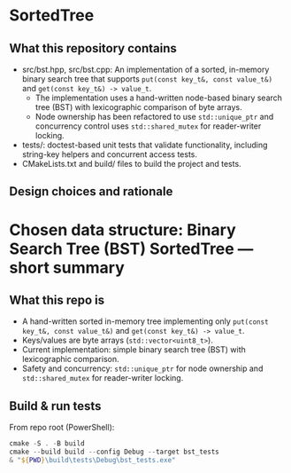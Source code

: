 SortedTree
==========

What this repository contains
----------------------------
- src/bst.hpp, src/bst.cpp: An implementation of a sorted, in-memory binary search tree that supports `put(const key_t&, const value_t&)` and `get(const key_t&) -> value_t`.
  - The implementation uses a hand-written node-based binary search tree (BST) with lexicographic comparison of byte arrays.
  - Node ownership has been refactored to use `std::unique_ptr` and concurrency control uses `std::shared_mutex` for reader-writer locking.
- tests/: doctest-based unit tests that validate functionality, including string-key helpers and concurrent access tests.
- CMakeLists.txt and build/ files to build the project and tests.

Design choices and rationale
---------------------------
Chosen data structure: Binary Search Tree (BST)
SortedTree — short summary
==========================

What this repo is
-----------------
- A hand-written sorted in-memory tree implementing only `put(const key_t&, const value_t&)` and `get(const key_t&) -> value_t`.
- Keys/values are byte arrays (`std::vector<uint8_t>`).
- Current implementation: simple binary search tree (BST) with lexicographic comparison.
- Safety and concurrency: `std::unique_ptr` for node ownership and `std::shared_mutex` for reader-writer locking.


Build & run tests
-----------------
From repo root (PowerShell):

```powershell
cmake -S . -B build
cmake --build build --config Debug --target bst_tests
& "${PWD}\build\tests\Debug\bst_tests.exe"
```

